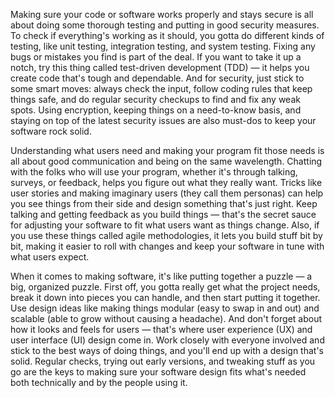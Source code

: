 Making sure your code or software works properly and stays secure is all about doing some thorough testing and putting in good security measures. To check if everything's working as it should, you gotta do different kinds of testing, like unit testing, integration testing, and system testing. Fixing any bugs or mistakes you find is part of the deal. If you want to take it up a notch, try this thing called test-driven development (TDD) — it helps you create code that's tough and dependable. And for security, just stick to some smart moves: always check the input, follow coding rules that keep things safe, and do regular security checkups to find and fix any weak spots. Using encryption, keeping things on a need-to-know basis, and staying on top of the latest security issues are also must-dos to keep your software rock solid.

Understanding what users need and making your program fit those needs is all about good communication and being on the same wavelength. Chatting with the folks who will use your program, whether it's through talking, surveys, or feedback, helps you figure out what they really want. Tricks like user stories and making imaginary users (they call them personas) can help you see things from their side and design something that's just right. Keep talking and getting feedback as you build things — that's the secret sauce for adjusting your software to fit what users want as things change. Also, if you use these things called agile methodologies, it lets you build stuff bit by bit, making it easier to roll with changes and keep your software in tune with what users expect.

When it comes to making software, it's like putting together a puzzle — a big, organized puzzle. First off, you gotta really get what the project needs, break it down into pieces you can handle, and then start putting it together. Use design ideas like making things modular (easy to swap in and out) and scalable (able to grow without causing a headache). And don't forget about how it looks and feels for users — that's where user experience (UX) and user interface (UI) design come in. Work closely with everyone involved and stick to the best ways of doing things, and you'll end up with a design that's solid. Regular checks, trying out early versions, and tweaking stuff as you go are the keys to making sure your software design fits what's needed both technically and by the people using it.
